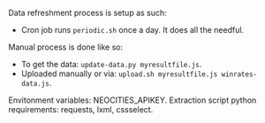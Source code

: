 Data refreshment process is setup as such:
- Cron job runs `periodic.sh` once a day. It does all the needful.

Manual process is done like so:
- To get the data: `update-data.py myresultfile.js`.
- Uploaded manually or via: `upload.sh myresultfile.js winrates-data.js`.

Envitonment variables: NEOCITIES_APIKEY.
Extraction script python requirements: requests, lxml, cssselect.